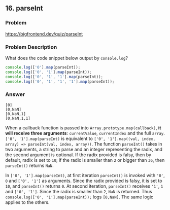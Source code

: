 ## 16. parseInt

### Problem

https://bigfrontend.dev/quiz/parseInt

### Problem Description

What does the code snippet below output by `console.log`?

```js
console.log(['0'].map(parseInt));
console.log(['0', '1'].map(parseInt));
console.log(['0', '1', '1'].map(parseInt));
console.log(['0', '1', '1', '1'].map(parseInt));
```

### Answer

```
[0]
[0,NaN]
[0,NaN,1]
[0,NaN,1,1]
```

When a callback function is passed into `Array.prototype.map(callback)`, **it will receive three arguments**: `currentValue`, `currentIndex` and the full `array`. `['0', '1'].map(parseInt)` is equivalent to `['0', '1'].map((val, index, array) => parseInt(val, index, array))`. The function `parseInt()` takes in two arguments, a string to parse and an integer representing the radix, and the second argument is optional. If the radix provided is falsy, then by default, radix is set to `10`; if the radix is smaller than `2` or bigger than `36`, then `parseInt()` returns `NaN`.

In `['0', '1'].map(parseInt)`, at first iteration `parseInt()` is invoked with `'0'`, `0` and `['0', '1']` as arguments. Since the radix provided is falsy, it is set to `10`, and `parseInt()` returns `0`. At second iteration, `parseInt()` receives `'1'`, `1` and `['0', '1']`. Since the radix is smaller than `2`, `NaN` is returned. Thus `console.log(['0', '1'].map(parseInt));` logs `[0,NaN]`. The same logic applies to the others.
